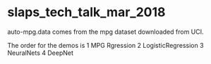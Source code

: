 # slaps_tech_talk_mar_2018
auto-mpg.data comes from the mpg dataset downloaded from UCI.

The order for the demos is 
1 MPG Rgression
2 LogisticRegression
3 NeuralNets
4 DeepNet
